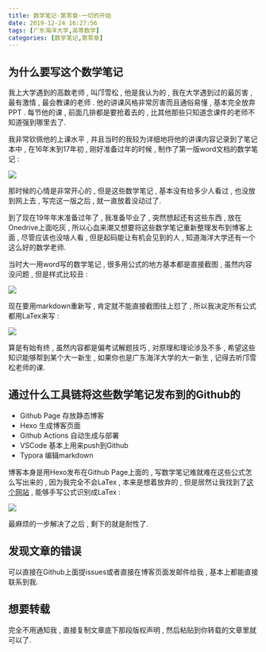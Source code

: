 ```yaml
---
title: 数学笔记-第零章-一切的开始
date: 2019-12-24 16:27:56
tags: [广东海洋大学,高等数学]
categories: [数学笔记,第零章]
---
```


## 为什么要写这个数学笔记

我上大学遇到的高数老师 , 叫邝雪松 , 他是我认为的 , 我在大学遇到过的最厉害 , 最有激情 , 最会教课的老师 . 他的讲课风格非常厉害而且通俗易懂 , 基本完全放弃PPT . 每节他的课 , 前面几排都是要抢着去的 , 比其他那些只知道念课件的老师不知道强到哪里去了.

我非常钦佩他的上课水平 , 并且当时的我较为详细地将他的讲课内容记录到了笔记本中 , 在16年末到17年初 , 刚好准备过年的时候 , 制作了第一版word文档的数学笔记 :

![](https://i.loli.net/2019/12/26/UJCGe4xFOVEqjWL.png)

<!-- more -->

那时候的心情是非常开心的 , 但是这些数学笔记 , 基本没有给多少人看过 , 也没放到网上去 , 写完这一版之后 , 就一直放着没动过了.

到了现在19年年末准备过年了 , 我准备毕业了 , 突然想起还有这些东西 , 放在Onedrive上面吃灰 , 所以心血来潮又想要将这些数学笔记重新整理发布到博客上面 , 尽管应该也没啥人看 , 但是起码能让有机会见到的人 , 知道海洋大学还有一个这么好的数学老师.

当时大一用word写的数学笔记 , 很多用公式的地方基本都是直接截图 , 虽然内容没问题 , 但是样式比较丑 :

![](https://i.loli.net/2019/12/26/1Zragc4NLPztKGq.png)

现在要用markdown重新写 , 肯定就不能直接截图往上怼了 , 所以我决定所有公式都用LaTex来写 :

![](https://i.loli.net/2019/12/26/XMGF5qzI4KhZWPa.png)

算是有始有终 , 虽然内容都是偏考试解题技巧 , 对原理和理论涉及不多 , 希望这些知识能够帮到某个大一新生 , 如果你也是广东海洋大学的大一新生 , 记得去听邝雪松老师的课.

## 通过什么工具链将这些数学笔记发布到的Github的

- Github Page 存放静态博客
- Hexo 生成博客页面
- Github Actions 自动生成与部署
- VSCode 基本上用来push到Github
- Typora 编辑markdown

博客本身是用Hexo发布在Github Page上面的 , 写数学笔记难就难在这些公式怎么写出来的  ,  因为我完全不会LaTex , 本来是想着放弃的 , 但是居然让我找到了[这个网站](http://www.wiris.com/editor/demo/zh/developers#toolbars) , 能够手写公式识别成LaTex :

![](https://i.loli.net/2019/12/26/owVKLiyRQxYItu7.png)

最麻烦的一步解决了之后 , 剩下的就是耐性了.

## 发现文章的错误

可以直接在Github上面提issues或者直接在博客页面发邮件给我 , 基本上都能直接联系到我.

## 想要转载

完全不用通知我 , 直接复制文章底下那段版权声明 , 然后粘贴到你转载的文章里就可以了.